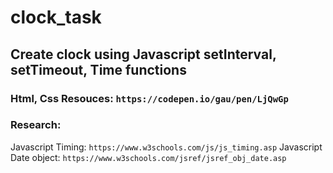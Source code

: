 # clock_task

## Create clock using Javascript setInterval, setTimeout, Time functions

### Html, Css Resouces: `https://codepen.io/gau/pen/LjQwGp`

### Research: 
Javascript Timing: `https://www.w3schools.com/js/js_timing.asp`
Javascript Date object: `https://www.w3schools.com/jsref/jsref_obj_date.asp`
